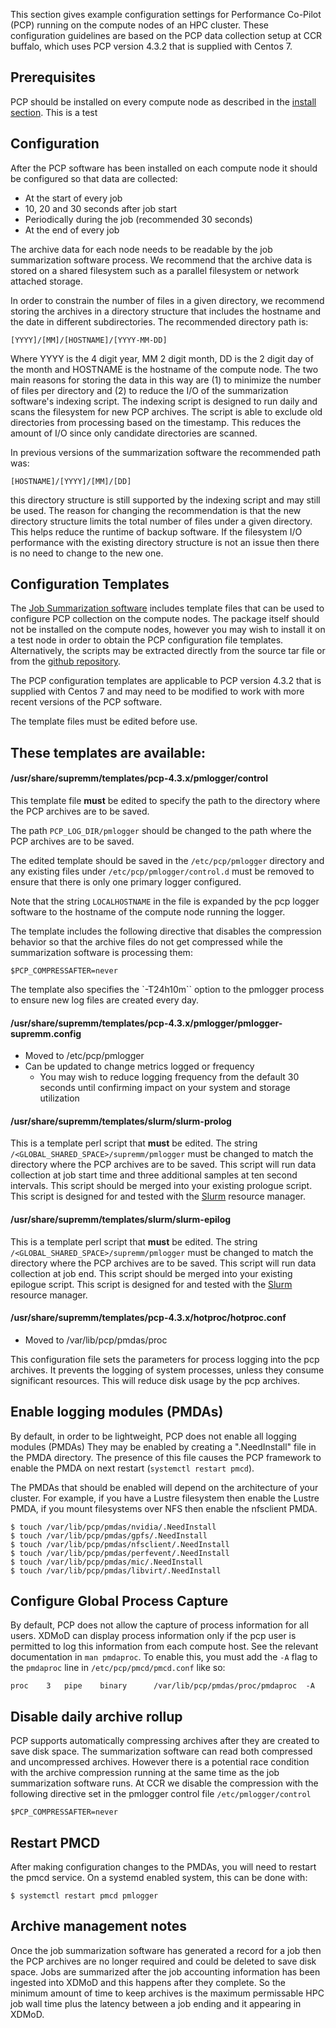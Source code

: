
This section gives example configuration settings for Performance Co-Pilot (PCP) running on the compute nodes
of an HPC cluster. These configuration guidelines are based on the PCP data collection setup
at CCR buffalo, which uses PCP version 4.3.2 that is supplied with Centos 7.

## Prerequisites

PCP should be installed on every compute node as described in the [install section](supremm-install-pcp.md).
This is a test

## Configuration

After the PCP software has been installed on each compute node it should be configured so that
data are collected:

* At the start of every job
* 10, 20 and 30 seconds after job start
* Periodically during the job (recommended 30 seconds)
* At the end of every job

The archive data for each node needs to be readable by the job summarization software
process. We recommend that the archive data is stored on a shared filesystem such as a parallel filesystem
or network attached storage.

In order to constrain the number of files in a given directory,
we recommend storing the archives in a directory structure
that includes the hostname and the date in different subdirectories. The recommended
directory path is:

    [YYYY]/[MM]/[HOSTNAME]/[YYYY-MM-DD]

Where YYYY is the 4 digit year, MM 2 digit month, DD is the 2 digit day of the month
and HOSTNAME is the hostname of the compute node. The two main reasons for storing
the data in this way are (1) to minimize the number of files per directory and
(2) to reduce the I/O of the summarization software's indexing script. The
indexing script is designed to run daily and scans the filesystem for new PCP
archives. The script is able to exclude old directories from processing based
on the timestamp. This reduces the amount of I/O since only candidate
directories are scanned.

In previous versions of the summarization software the recommended path
was:

    [HOSTNAME]/[YYYY]/[MM]/[DD]

this directory structure is still supported by the indexing script and may
still be used. The reason for changing the recommendation is that the new directory
structure limits the total number of files under a given directory. This
helps reduce the runtime of backup software. If the filesystem I/O performance with
 the existing directory structure is not an issue then there is no need to change to the new one.

Configuration Templates
-----------------------

The [Job Summarization software][] includes template files that can be used to
configure PCP collection on the compute nodes.  The package itself should not
be installed on the compute nodes, however you may wish to install it
on a test node in order to obtain the PCP configuration file templates.
Alternatively, the scripts may be extracted directly from the source tar file or
from the [github repository][].

The PCP configuration templates are applicable to PCP version 4.3.2 that is
supplied with Centos 7 and may need to be modified to work with more recent versions
of the PCP software.

The template files must be edited before use.

These templates are available:
------------------------------
#### /usr/share/supremm/templates/pcp-4.3.x/pmlogger/control

This template file **must** be edited to specify the path to the directory
where the PCP archives are to be saved.

The path `PCP_LOG_DIR/pmlogger` should be changed to the path where the PCP archives are to be saved.

The edited template should be saved in the `/etc/pcp/pmlogger` directory and  any existing files under
`/etc/pcp/pmlogger/control.d` must be removed to ensure that there is only one primary logger
configured.

Note that the string `LOCALHOSTNAME` in the file is expanded by the pcp logger software to the hostname
of the compute node running the logger.

The template includes the following directive that disables the compression behavior so that the
archive files do not get compressed while the summarization software is
processing them:

```
$PCP_COMPRESSAFTER=never
```

The template also specifies the `-T24h10m`` option to the pmlogger process to ensure new log files
are created every day.

#### /usr/share/supremm/templates/pcp-4.3.x/pmlogger/pmlogger-supremm.config
* Moved to /etc/pcp/pmlogger
* Can be updated to change metrics logged or frequency
    * You may wish to reduce logging frequency from the default 30 seconds until confirming impact on your system and storage utilization

#### /usr/share/supremm/templates/slurm/slurm-prolog

This is a template perl script that **must** be edited. The string `/<GLOBAL_SHARED_SPACE>/supremm/pmlogger` must be
changed to match the directory where the PCP archives are to be saved.
This script will run data collection at job start time and three additional samples
at ten second intervals. This script should be merged into your existing prologue script.
This script is designed for and tested with the [Slurm][] resource manager.

#### /usr/share/supremm/templates/slurm/slurm-epilog

This is a template perl script that **must** be edited. The string `/<GLOBAL_SHARED_SPACE>/supremm/pmlogger` must be
changed to match the directory where the PCP archives are to be saved.
This script will run data collection at job end. This script should be merged into your existing epilogue script.
This script is designed for and tested with the [Slurm][] resource manager.

#### /usr/share/supremm/templates/pcp-4.3.x/hotproc/hotproc.conf
* Moved to /var/lib/pcp/pmdas/proc

This configuration file sets the parameters for process logging into the pcp
archives. It prevents the logging of system processes, unless they consume
significant resources.  This will reduce disk usage by the pcp archives.

Enable logging modules (PMDAs)
-----------------------------
By default, in order to be lightweight, PCP does not enable all logging modules (PMDAs)
They may be enabled by creating a ".NeedInstall" file in the PMDA directory. The presence
of this file causes the PCP framework
to enable the PMDA on next restart (`systemctl restart pmcd`).

The PMDAs that should be enabled will depend on the architecture of your cluster. For
example, if you have a Lustre filesystem then enable the Lustre PMDA, if you mount
filesystems over NFS then enable the nfsclient PMDA.

<!-- Empty Comment to fix broken markdown parsing -->

    $ touch /var/lib/pcp/pmdas/nvidia/.NeedInstall
    $ touch /var/lib/pcp/pmdas/gpfs/.NeedInstall
    $ touch /var/lib/pcp/pmdas/nfsclient/.NeedInstall
    $ touch /var/lib/pcp/pmdas/perfevent/.NeedInstall
    $ touch /var/lib/pcp/pmdas/mic/.NeedInstall
    $ touch /var/lib/pcp/pmdas/libvirt/.NeedInstall

Configure Global Process Capture
--------------------------------

By default, PCP does not allow the capture of process information for all users. XDMoD
can display process information only if the pcp user is permitted to log this
information from each compute host. See the relevant documentation in `man pmdaproc`.
To enable this, you must add the `-A` flag to the `pmdaproc` line
in `/etc/pcp/pmcd/pmcd.conf` like so:

    proc	3	pipe	binary 		/var/lib/pcp/pmdas/proc/pmdaproc  -A

Disable daily archive rollup
--------------------------------

PCP supports automatically compressing archives after they are created
to save disk space. The summarization software can read both compressed
and uncompressed archives. However there is a potential race
condition with the archive compression running at the same time as the
job summarization software runs. At CCR we disable the compression with
the following directive set in the pmlogger control file `/etc/pmlogger/control`

```
$PCP_COMPRESSAFTER=never
```


Restart PMCD
--------------------------------

After making configuration changes to the PMDAs, you will need to restart the pmcd
service.  On a systemd enabled system, this can be done with:

    $ systemctl restart pmcd pmlogger

Archive management notes
------------------------

Once the job summarization software has generated a record for a job then the PCP archives
are no longer required and could be deleted to save disk space. Jobs are summarized after
the job accounting information has been ingested into XDMoD and this happens after
they complete. So the minimum amount of time to keep archives is the maximum permissable
HPC job wall time plus the latency between a job ending and it appearing in XDMoD.

[Job Summarization software]: supremm-processing-install.md
[Slurm]: https://www.schedmd.com/
[github repository]: https://github.com/ubccr/supremm/tree/master/config/templates
